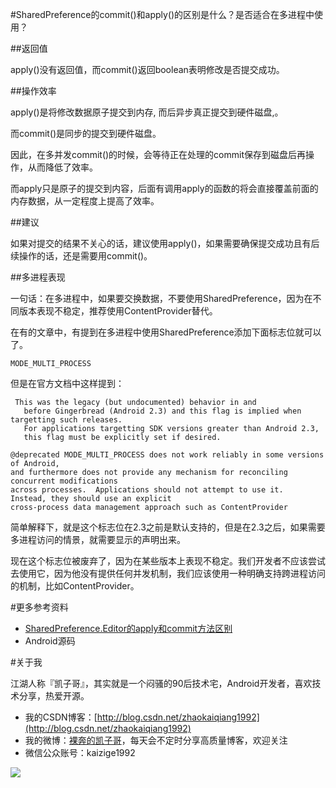 #SharedPreference的commit()和apply()的区别是什么？是否适合在多进程中使用？

##返回值

apply()没有返回值，而commit()返回boolean表明修改是否提交成功。 

##操作效率

apply()是将修改数据原子提交到内存, 而后异步真正提交到硬件磁盘,。

而commit()是同步的提交到硬件磁盘。

因此，在多并发commit()的时候，会等待正在处理的commit保存到磁盘后再操作，从而降低了效率。

而apply只是原子的提交到内容，后面有调用apply的函数的将会直接覆盖前面的内存数据，从一定程度上提高了效率。
 
 ##建议
 
 如果对提交的结果不关心的话，建议使用apply()，如果需要确保提交成功且有后续操作的话，还是需要用commit()。
 
##多进程表现

一句话：在多进程中，如果要交换数据，不要使用SharedPreference，因为在不同版本表现不稳定，推荐使用ContentProvider替代。

在有的文章中，有提到在多进程中使用SharedPreference添加下面标志位就可以了。

```
MODE_MULTI_PROCESS
```

但是在官方文档中这样提到：

```
 This was the legacy (but undocumented) behavior in and
   before Gingerbread (Android 2.3) and this flag is implied when targetting such releases.  
   For applications targetting SDK versions greater than Android 2.3, 
   this flag must be explicitly set if desired.

@deprecated MODE_MULTI_PROCESS does not work reliably in some versions of Android, 
and furthermore does not provide any mechanism for reconciling concurrent modifications 
across processes.  Applications should not attempt to use it.  Instead, they should use an explicit 
cross-process data management approach such as ContentProvider
```
简单解释下，就是这个标志位在2.3之前是默认支持的，但是在2.3之后，如果需要多进程访问的情景，就需要显示的声明出来。

现在这个标志位被废弃了，因为在某些版本上表现不稳定。我们开发者不应该尝试去使用它，因为他没有提供任何并发机制，我们应该使用一种明确支持跨进程访问的机制，比如ContentProvider。

#更多参考资料

- [SharedPreference.Editor的apply和commit方法区别](http://m.blog.csdn.net/blog/S04103037/40372659)
- Android源码

#关于我

江湖人称『凯子哥』，其实就是一个闷骚的90后技术宅，Android开发者，喜欢技术分享，热爱开源。

- 我的CSDN博客：[http://blog.csdn.net/zhaokaiqiang1992](http://blog.csdn.net/zhaokaiqiang1992)
- 我的微博：[裸奔的凯子哥](http://weibo.com/zhaokaiqiang1992)，每天会不定时分享高质量博客，欢迎关注
- 微信公众账号：kaizige1992

![](http://i12.tietuku.com/f55c34ddb1ba3830.jpg)

